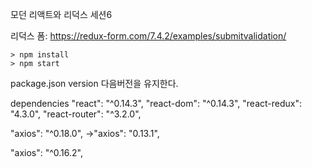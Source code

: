 모던 리액트와 리덕스 세션6

리덕스 폼: https://redux-form.com/7.4.2/examples/submitvalidation/


```
> npm install
> npm start
```

package.json version 다음버전을 유지한다. 

dependencies
"react": "^0.14.3",
"react-dom": "^0.14.3",
"react-redux": "4.3.0",
"react-router": "^3.2.0",

"axios": "^0.18.0", ->"axios": "0.13.1",

"axios": "^0.16.2",

